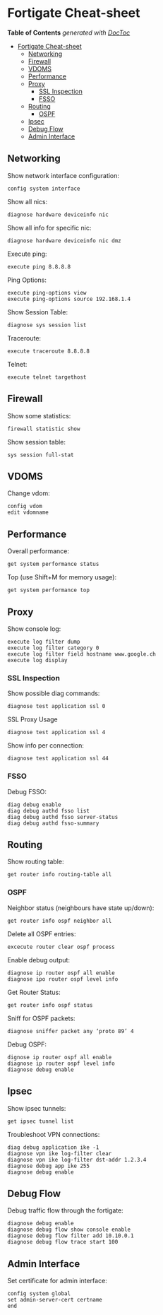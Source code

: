 # Fortigate Cheat-sheet

<!-- START doctoc generated TOC please keep comment here to allow auto update -->
<!-- DON'T EDIT THIS SECTION, INSTEAD RE-RUN doctoc TO UPDATE -->
**Table of Contents**  *generated with [DocToc](http://doctoc.herokuapp.com/)*

- [Fortigate Cheat-sheet](#fortigate-cheat-sheet)
  - [Networking](#networking)
  - [Firewall](#firewall)
  - [VDOMS](#vdoms)
  - [Performance](#performance)
  - [Proxy](#proxy)
    - [SSL Inspection](#ssl-inspection)
    - [FSSO](#fsso)
  - [Routing](#routing)
    - [OSPF](#ospf)
  - [Ipsec](#ipsec)
  - [Debug Flow](#debug-flow)
  - [Admin Interface](#admin-interface)

<!-- END doctoc generated TOC please keep comment here to allow auto update -->

## Networking

Show network interface configuration:

    config system interface

Show all nics:

    diagnose hardware deviceinfo nic

Show all info for specific nic:

    diagnose hardware deviceinfo nic dmz

Execute ping:

    execute ping 8.8.8.8

Ping Options:

    execute ping-options view
    execute ping-options source 192.168.1.4

Show Session Table:

    diagnose sys session list

Traceroute:

    execute traceroute 8.8.8.8

Telnet:

    execute telnet targethost

## Firewall

Show some statistics:

    firewall statistic show

Show session table:

    sys session full-stat

## VDOMS

Change vdom:

    config vdom
    edit vdomname

## Performance

Overall performance:

    get system performance status

Top (use Shift+M for memory usage):

    get system performance top

## Proxy

Show console log: 

    execute log filter dump
    execute log filter category 0
    execute log filter field hostname www.google.ch
    execute log display

### SSL Inspection

Show possible diag commands:

    diagnose test application ssl 0

SSL Proxy Usage

    diagnose test application ssl 4

Show info per connection:

    diagnose test application ssl 44

### FSSO

Debug FSSO:

    diag debug enable
    diag debug authd fsso list
    diag debug authd fsso server-status
    diag debug authd fsso-summary

## Routing

Show routing table:

    get router info routing-table all

### OSPF

Neighbor status (neighbours have state up/down):

    get router info ospf neighbor all

Delete all OSPF entries:

    excecute router clear ospf process

Enable debug output: 

    diagnose ip router ospf all enable
    diagnose ipo router ospf level info

Get Router Status: 

    get router info ospf status

Sniff for OSPF packets: 

    diagnose sniffer packet any ‘proto 89’ 4

Debug OSPF: 

    dignose ip router ospf all enable
    diagnose ip router ospf level info
    diagnose debug enable

## Ipsec

Show ipsec tunnels:

    get ipsec tunnel list 

Troubleshoot VPN connections:

    diag debug application ike -1
    diagnose vpn ike log-filter clear
    diagnose vpn ike log-filter dst-addr 1.2.3.4
    diagnose debug app ike 255
    diagnose debug enable

## Debug Flow

Debug traffic flow through the fortigate: 

    diagnose debug enable
    diagnose debug flow show console enable
    diagnose debug flow filter add 10.10.0.1
    diagnose debug flow trace start 100

## Admin Interface

Set certificate for admin interface:

    config system global
    set admin-server-cert certname
    end
